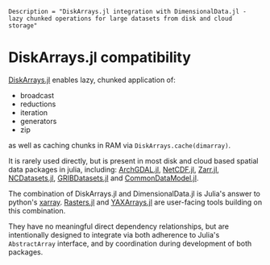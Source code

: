 ```@meta
Description = "DiskArrays.jl integration with DimensionalData.jl - lazy chunked operations for large datasets from disk and cloud storage"
```

# DiskArrays.jl compatibility

[DiskArrays.jl](https://github.com/meggart/DiskArrays.jl) enables lazy, chunked application of:

- broadcast
- reductions
- iteration
- generators
- zip

as well as caching chunks in RAM via `DiskArrays.cache(dimarray)`.

It is rarely used directly, but is present in most 
disk and cloud based spatial data packages in julia, including:
[ArchGDAL.jl](https://github.com/yeesian/ArchGDAL.jl), 
[NetCDF.jl](https://github.com/JuliaGeo/NetCDF.jl),
[Zarr.jl](https://github.com/JuliaIO/Zarr.jl),
[NCDatasets.jl](https://github.com/Alexander-Barth/NCDatasets.jl),
[GRIBDatasets.jl](https://github.com/JuliaGeo/GRIBDatasets.jl) and
[CommonDataModel.jl](https://github.com/JuliaGeo/CommonDataModel.jl).

The combination of DiskArrays.jl and DimensionalData.jl is Julia's answer to
python's [xarray](https://xarray.dev/). [Rasters.jl](https://github.com/rafaqz/Rasters.jl) and [YAXArrays.jl](https://github.com/JuliaDataCubes/YAXArrays.jl) are user-facing 
tools building on this combination.


They have no meaningful direct dependency relationships, but are intentionally 
designed to integrate via both adherence to Julia's `AbstractArray` 
interface, and by coordination during development of both packages.
